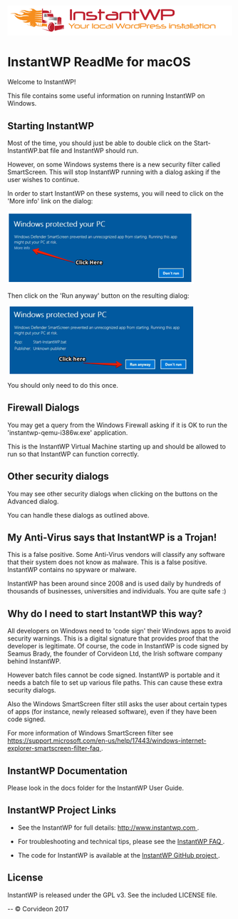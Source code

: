 ![](images/logo-top.png)

# InstantWP ReadMe for macOS

Welcome to InstantWP!

This file contains some useful information on running InstantWP on Windows.

## Starting InstantWP

Most of the time, you should just be able to double click on the Start-InstantWP.bat file and InstantWP should run.

However, on some Windows systems there is a new security filter called SmartScreen. This will stop InstantWP running with a dialog asking if the user wishes to continue.

In order to start InstantWP on these systems, you will need to click on the 'More info' link on the dialog:

![](images/Start-InstantWP-SmartScreen1.png)

Then click on the 'Run anyway' button on the resulting dialog:

![](images/Start-InstantWP-SmartScreen2.png)

You should only need to do this once.

## Firewall Dialogs

You may get a query from the Windows Firewall asking if it is OK to run the 'instantwp-qemu-i386w.exe' application.

This is the InstantWP Virtual Machine starting up and should be allowed to run so that InstantWP can function correctly.

## Other security dialogs

You may see other security dialogs when clicking on the buttons on the Advanced dialog. 

You can handle these dialogs as outlined above.


## My Anti-Virus says that InstantWP is a Trojan!

This is a false positive. Some Anti-Virus vendors will classify any software that their system does not know as malware. This is a false positive. InstantWP contains no spyware or malware. 

InstantWP has been around since 2008 and is used daily by hundreds of thousands of businesses, universities and individuals. You are quite safe :)


## Why do I need to start InstantWP this way? 

All developers on Windows need to 'code sign' their Windows apps to avoid security warnings. This is a digital signature that provides proof that the developer is legitimate. Of course, the code in InstantWP is code signed by Seamus Brady, the founder of Corvideon Ltd, the Irish software company behind InstantWP.

However batch files cannot be code signed. InstantWP is portable and it needs a batch file to set up various file paths. This can cause these extra security dialogs.

Also the Windows SmartScreen filter still asks the user about certain types of apps (for instance, newly released software), even if they have been code signed. 


For more information of Windows SmartScreen filter see [https://support.microsoft.com/en-us/help/17443/windows-internet-explorer-smartscreen-filter-faq ]().

## InstantWP Documentation

Please look in the docs folder for the InstantWP User Guide.


## InstantWP Project Links

 * See the InstantWP for full details: [http://www.instantwp.com ](http://www.instantwp.com).

 * For troubleshooting and technical tips, please see the [InstantWP FAQ ](http://www.instantwp.com/go/FAQ/).

 * The code for InstantWP is available at the [InstantWP GitHub project ](https://github.com/corvideon/InstantWP/).

## License

InstantWP is released under the GPL v3. See the included LICENSE file.

--
&copy; Corvideon 2017 
